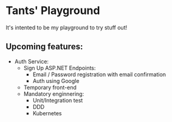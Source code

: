 # Tants' Playground 
It's intented to be my playground to try stuff out!

## Upcoming features:

- Auth Service:
  - Sign Up ASP.NET Endpoints:
    - Email / Password registration with email confirmation
    - Auth using Google
  - Temporary front-end
  - Mandatory enginnering:
    - Unit/Integration test
    - DDD
    - Kubernetes